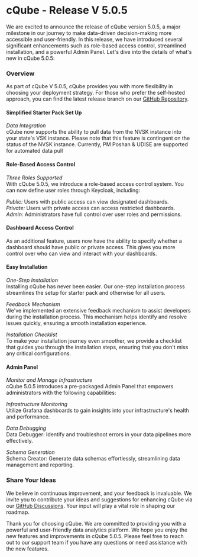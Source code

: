 # cQube - Release V 5.0.5

We are excited to announce the release of cQube version 5.0.5, a major milestone in our journey to make data-driven decision-making more accessible and user-friendly. In this release, we have introduced several significant enhancements such as role-based access control, streamlined installation, and a powerful Admin Panel. Let's dive into the details of what's new in cQube 5.0.5:

### Overview

As part of cQube V 5.0.5, cQube provides you with more flexibility in choosing your deployment strategy. For those who prefer the self-hosted approach, you can find the latest release branch on our [GitHub Repository](https://github.com/Sunbird-cQube/cqube-devops/tree/release-v5.0.5).

#### Simplified Starter Pack Set Up

_Data Integration_\
cQube now supports the ability to pull data from the NVSK instance into your state's VSK instance. Please note that this feature is contingent on the status of the NVSK instance. Currently, PM Poshan & UDISE are supported for automated data pull

#### Role-Based Access Control

_Three Roles Supported_\
With cQube 5.0.5, we introduce a role-based access control system. You can now define user roles through Keycloak, including:

_Public:_ Users with public access can view designated dashboards.\
_Private:_ Users with private access can access restricted dashboards.\
_Admin:_ Administrators have full control over user roles and permissions.

#### Dashboard Access Control

As an additional feature, users now have the ability to specify whether a dashboard should have public or private access. This gives you more control over who can view and interact with your dashboards.

#### Easy Installation

_One-Step Installation_\
Installing cQube has never been easier. Our one-step installation process streamlines the setup for starter pack and otherwise for all users.

_Feedback Mechanism_\
We've implemented an extensive feedback mechanism to assist developers during the installation process. This mechanism helps identify and resolve issues quickly, ensuring a smooth installation experience.

_Installation Checklist_\
To make your installation journey even smoother, we provide a checklist that guides you through the installation steps, ensuring that you don't miss any critical configurations.

#### Admin Panel

_Monitor and Manage Infrastructure_\
cQube 5.0.5 introduces a pre-packaged Admin Panel that empowers administrators with the following capabilities:

_Infrastructure Monitoring_\
Utilize Grafana dashboards to gain insights into your infrastructure's health and performance.

_Data Debugging_\
Data Debugger: Identify and troubleshoot errors in your data pipelines more effectively.

_Schema Generation_\
Schema Creator: Generate data schemas effortlessly, streamlining data management and reporting.

### Share Your Ideas

We believe in continuous improvement, and your feedback is invaluable. We invite you to contribute your ideas and suggestions for enhancing cQube via our [GitHub Discussions](https://github.com/orgs/Sunbird-cQube/discussions/791). Your input will play a vital role in shaping our roadmap.

Thank you for choosing cQube. We are committed to providing you with a powerful and user-friendly data analytics platform. We hope you enjoy the new features and improvements in cQube 5.0.5. Please feel free to reach out to our support team if you have any questions or need assistance with the new features.

